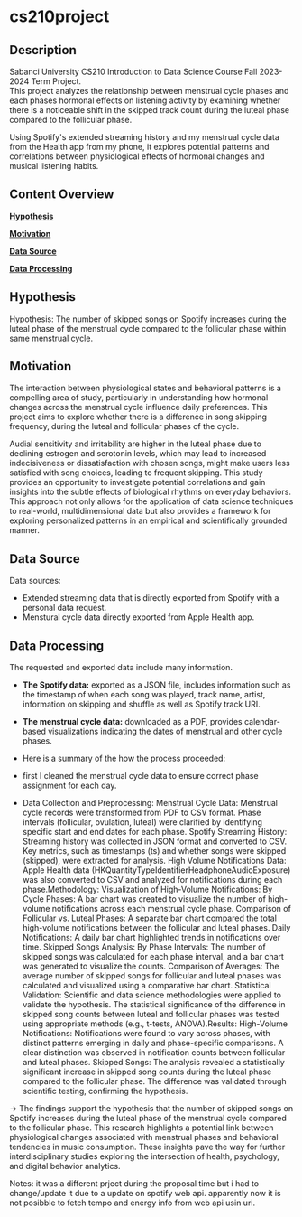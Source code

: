 # cs210project

## Description

Sabanci University CS210 Introduction to Data Science Course Fall 2023-2024 Term Project.  
This project analyzes the relationship between menstrual cycle phases and each phases hormonal effects on listening activity by examining whether there is a noticeable shift in the skipped track count during the luteal phase compared to the follicular phase.

Using Spotify's extended streaming history and my menstrual cycle data from the Health app from my phone, it explores potential patterns and correlations between physiological effects of hormonal changes and musical listening habits.


## Content Overview
**[Hypothesis](#hypothesis)**

**[Motivation](#motivation)**  

**[Data Source](#data-source)** 

**[Data Processing](#data-processing)**


## Hypothesis

Hypothesis: The number of skipped songs on Spotify increases during the luteal phase of the menstrual cycle compared to the follicular phase within same menstrual cycle.

## Motivation

The interaction between physiological states and behavioral patterns is a compelling area of study, particularly in understanding how hormonal changes across the menstrual cycle influence daily preferences. This project aims to explore whether there is a difference in song skipping frequency, during the luteal and follicular phases of the cycle. 

Audial sensitivity and irritability are higher in the luteal phase due to declining estrogen and serotonin levels, which may lead to increased indecisiveness or dissatisfaction with chosen songs, might make users less satisfied with song choices, leading to frequent skipping. This study provides an opportunity to investigate potential correlations and gain insights into the subtle effects of biological rhythms on everyday behaviors. This approach not only allows for the application of data science techniques to real-world, multidimensional data but also provides a framework for exploring personalized patterns in an empirical and scientifically grounded manner.


## Data Source

Data sources:

-   Extended streaming data that is directly exported from Spotify with a personal data request.
-   Menstural cycle data directly exported from Apple Health app.

## Data Processing

The requested and exported data include many information.
- **The Spotify data:** exported as a JSON file, includes information such as the timestamp of when each song was played, track name, artist, information on skipping and shuffle as well as Spotify track URI.
- **The menstrual cycle data:** downloaded as a PDF, provides calendar-based visualizations indicating the dates of menstrual and other cycle phases.
- Here is a summary of the how the process proceeded:

- first I cleaned the menstrual cycle data to ensure correct phase assignment for each day.
- Data Collection and Preprocessing:
Menstrual Cycle Data:
Menstrual cycle records were transformed from PDF to CSV format.
Phase intervals (follicular, ovulation, luteal) were clarified by identifying specific start and end dates for each phase.
Spotify Streaming History:
Streaming history was collected in JSON format and converted to CSV.
Key metrics, such as timestamps (ts) and whether songs were skipped (skipped), were extracted for analysis.
High Volume Notifications Data:
Apple Health data (HKQuantityTypeIdentifierHeadphoneAudioExposure) was also converted to CSV and analyzed for notifications during each phase.Methodology:
Visualization of High-Volume Notifications:
By Cycle Phases: A bar chart was created to visualize the number of high-volume notifications across each menstrual cycle phase.
Comparison of Follicular vs. Luteal Phases: A separate bar chart compared the total high-volume notifications between the follicular and luteal phases.
Daily Notifications: A daily bar chart highlighted trends in notifications over time.
Skipped Songs Analysis:
By Phase Intervals: The number of skipped songs was calculated for each phase interval, and a bar chart was generated to visualize the counts.
Comparison of Averages: The average number of skipped songs for follicular and luteal phases was calculated and visualized using a comparative bar chart.
Statistical Validation:
Scientific and data science methodologies were applied to validate the hypothesis. The statistical significance of the difference in skipped song counts between luteal and follicular phases was tested using appropriate methods (e.g., t-tests, ANOVA).Results:
High-Volume Notifications:
Notifications were found to vary across phases, with distinct patterns emerging in daily and phase-specific comparisons.
A clear distinction was observed in notification counts between follicular and luteal phases.
Skipped Songs:
The analysis revealed a statistically significant increase in skipped song counts during the luteal phase compared to the follicular phase.
The difference was validated through scientific testing, confirming the hypothesis.

-> The findings support the hypothesis that the number of skipped songs on Spotify increases during the luteal phase of the menstrual cycle compared to the follicular phase. This research highlights a potential link between physiological changes associated with menstrual phases and behavioral tendencies in music consumption. These insights pave the way for further interdisciplinary studies exploring the intersection of health, psychology, and digital behavior analytics.



Notes: it was a different prject during the proposal time but i had to change/update it due to a update on spotify web api. apparently now it is not posibble to fetch tempo and energy info from web api usin uri.



